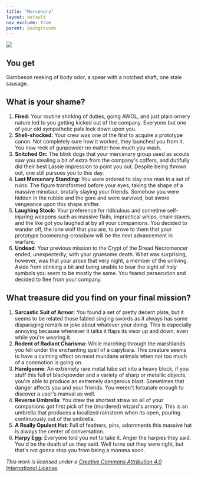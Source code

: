```yaml
---
title: "Mercenary"
layout: default
nav_exclude: true
parent: Backgrounds
---
```


![](https://aboleth-overlords.com/wp-content/uploads/2021/02/mercenary.jpg)

## You get

Gambeson reeking of body odor, a spear with a notched shaft, one stale sausage.

## What is your shame?

1. **Fired:** Your routine shirking of duties, going AWOL, and just plain ornery nature led to you getting kicked out of the company. Everyone but one of your old sympathetic pals look down upon you.
2. **Shell-shocked:** Your crew was one of the first to acquire a prototype canon. Not completely sure how it worked, they launched you from it. You now reek of gunpowder no matter how much you wash.
3. **Snitched On:** The blink dogs that your mercenary group used as scouts saw you stealing a bit of extra from the company's coffers, and dutifully did their best Lassie impression to point you out. Despite being thrown out, one still pursues you to this day.
4. **Last Mercenary Standing:** You were ordered to slay one man in a set of ruins. The figure transformed before your eyes, taking the shape of a massive minotaur, brutally slaying your friends. Somehow you were hidden in the rubble and the gore and were survived, but swore vengeance upon this shape shifter.
5. **Laughing Stock:** Your preference for ridiculous and sometime self-injuring weapons such as massive flails, impractical whips, chain staves, and the like got you laughed at by all your companions. You decided to wander off, the lone wolf that you are, to prove to them that your prototype boomerang-crossbow will be the next advancement in warfare.
6. **Undead**: Your previous mission to the Crypt of the Dread Necromancer ended, unexpectedly, with your gruesome death. What was surprising, however, was that your arose that very night, a member of the unliving. Aside from stinking a bit and being unable to bear the sight of holy symbols you seem to be mostly the same. You feared persecution and decided to flee from your company.

## What treasure did you find on your final mission?

1. **Sarcastic Suit of Armor:** You found a set of pretty decent plate, but it seems to be related those fabled singing swords as it always has some disparaging remark or joke about whatever your doing. This is especially annoying because whenever it talks it flaps its visor up and down, even while you're wearing it.
2. **Rodent of Radiant Charisma:** While marching through the marshlands you fell under the enchanting spell of a capybara. This creature seems to have a calming effect on most mundane animals when not too much of a commotion is going on.
3. **Handgonne**: An extremely rare metal tube set into a heavy block, if you stuff this full of blackpowder and a variety of sharp or metallic objects, you're able to produce an extremely dangerous blast. Sometimes that danger affects you and your friends. You weren't fortunate enough to discover a user's manual as well.
4. **Reverse Umbrella**: You drew the shortest straw so all of your companions got first pick of the (murdered) wizard's armory. This is an umbrella that produces a localized rainstorm when its open, pouring continuously out of the umbrella.
5. **A Really Opulent Hat**: Full of feathers, pins, adornments this massive hat is always the center of conversation.
6. **Harpy Egg:** Everyone told you not to take it. Anger the harpies they said. You'd be the death of us they said. Well turns out they were right, but that's not gonna stop you from being a momma soon.

_This work is licensed under a [Creative Commons Attribution 4.0 International License](http://creativecommons.org/licenses/by/4.0/)._
